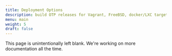 ```yaml
---
title: Deployment Options
description: build OTP releases for Vagrant, FreeBSD, docker/LXC targets
menu: main
weight: 5
draft: false
---
```


This page is unintentionally left blank. We're working on more documentation all the time.
